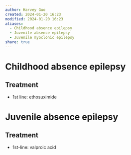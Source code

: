 ```yaml
---
author: Harvey Guo
created: 2024-01-20 16:23
modified: 2024-01-20 16:23
aliases:
  - Childhood absence epilepsy
  - Juvenile absence epilepsy
  - Juvenile myoclonic epilepsy
share: true
---
```

# Childhood absence epilepsy
## Treatment
- 1st line: ethosuximide
# Juvenile absence epilepsy
## Treatment
- 1st-line: valproic acid
